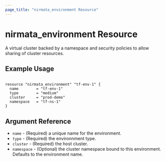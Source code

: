 ```yaml
---
page_title: "nirmata_environment Resource"
---
```


# nirmata_environment Resource

A virtual cluster backed by a namespace and security policies to allow sharing of cluster resources.

## Example Usage

```hcl

resource "nirmata_environment" "tf-env-1" {
  name        = "tf-env-1"
  type        = "medium"
  cluster     = "prod-demo"
  namespace   = "tf-ns-1"
}

```

## Argument Reference

* `name` - (Required) a unique name for the environment.
* `type` - (Required) the environnment type.
* `cluster` - (Required) the host cluster.
* `namespace` - (Optional) the cluster namespace bound to this environment. Defaults to the environment name.
